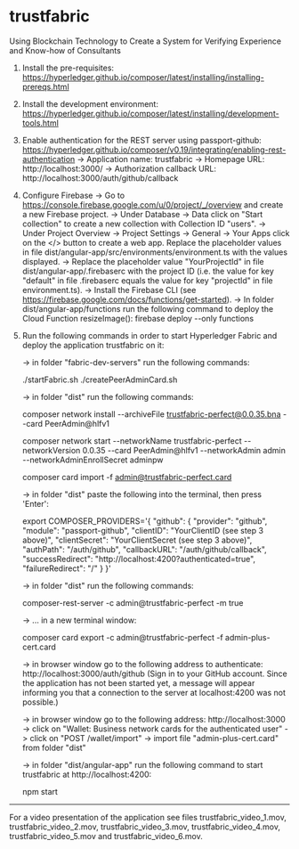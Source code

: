 # trustfabric

Using Blockchain Technology to Create a System for Verifying Experience and Know-how of Consultants

1. Install the pre-requisites: https://hyperledger.github.io/composer/latest/installing/installing-prereqs.html
2. Install the development environment: https://hyperledger.github.io/composer/latest/installing/development-tools.html
3. Enable authentication for the REST server using passport-github: https://hyperledger.github.io/composer/v0.19/integrating/enabling-rest-authentication
   -> Application name: trustfabric
   -> Homepage URL: http://localhost:3000/
   -> Authorization callback URL: http://localhost:3000/auth/github/callback
4. Configure Firebase
   -> Go to https://console.firebase.google.com/u/0/project/_/overview and create a new Firebase project.
   -> Under Database -> Data click on "Start collection" to create a new collection with Collection ID "users". 
   -> Under Project Overview -> Project Settings -> General -> Your Apps click on the </> button to create a web app. Replace the placeholder values in file dist/angular-app/src/environments/environment.ts with the values displayed.
   -> Replace the placeholder value "YourProjectId" in file dist/angular-app/.firebaserc with the project ID (i.e. the value for key "default" in file .firebaserc equals the value for key "projectId" in file environment.ts).
   -> Install the Firebase CLI (see https://firebase.google.com/docs/functions/get-started).
   -> In folder dist/angular-app/functions run the following command to deploy the Cloud Function resizeImage(): 
      firebase deploy --only functions
5. Run the following commands in order to start Hyperledger Fabric and deploy the application trustfabric on it:

   -> in folder "fabric-dev-servers" run the following commands:
   
   ./startFabric.sh
   ./createPeerAdminCard.sh
   

   -> in folder "dist" run the following commands: 
   
   composer network install --archiveFile trustfabric-perfect@0.0.35.bna --card PeerAdmin@hlfv1
   
   composer network start --networkName trustfabric-perfect --networkVersion 0.0.35 --card PeerAdmin@hlfv1 --networkAdmin admin --networkAdminEnrollSecret adminpw 
   
   composer card import -f admin@trustfabric-perfect.card
   
   -> in folder "dist" paste the following into the terminal, then press 'Enter': 
   
   export COMPOSER_PROVIDERS='{
     "github": {
       "provider": "github",
       "module": "passport-github",
       "clientID": "YourClientID (see step 3 above)",
       "clientSecret": "YourClientSecret (see step 3 above)",
       "authPath": "/auth/github",
       "callbackURL": "/auth/github/callback",
       "successRedirect": "http://localhost:4200?authenticated=true",
       "failureRedirect": "/"
     }
   }'
   
   
   -> in folder "dist" run the following commands: 
   
   composer-rest-server -c admin@trustfabric-perfect -m true
   
   -> ... in a new terminal window:
   
   composer card export -c admin@trustfabric-perfect -f admin-plus-cert.card
   
   
   -> in browser window go to the following address to authenticate: http://localhost:3000/auth/github
   (Sign in to your GitHub account. Since the application has not been started yet, a message will appear informing you that a connection to the server at localhost:4200 was not possible.)
   
   -> in browser window go to the following address: http://localhost:3000
   -> click on "Wallet: Business network cards for the authenticated user"
   -> click on "POST /wallet/import"
   -> import file "admin-plus-cert.card" from folder "dist"
   
   
   -> in folder "dist/angular-app" run the following command to start trustfabric at http://localhost:4200: 
   
   npm start


******************************************************************************************************************************************************
For a video presentation of the application see files trustfabric_video_1.mov, trustfabric_video_2.mov, trustfabric_video_3.mov, trustfabric_video_4.mov, trustfabric_video_5.mov and trustfabric_video_6.mov. 


